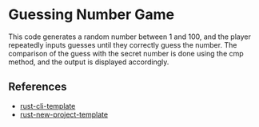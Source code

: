 # Guessing Number Game
This code generates a random number between 1 and 100, and the player repeatedly inputs guesses until they correctly guess the number. The comparison of the guess with the secret number is done using the cmp method, and the output is displayed accordingly.

## References

* [rust-cli-template](https://github.com/kbknapp/rust-cli-template)
* [rust-new-project-template](https://github.com/nogibjj/rust-new-project-template)
